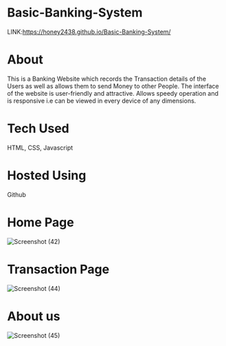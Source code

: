 # Basic-Banking-System

LINK:https://honey2438.github.io/Basic-Banking-System/

<h1>About</h1>

This is a Banking Website which records the Transaction details of the Users as well as allows them to send Money to other People. The interface of the website is user-friendly and attractive. Allows speedy operation and is responsive i.e can be viewed in every device of any dimensions. 


<h1>Tech Used</h1>

HTML, CSS, Javascript

<h1>Hosted Using</h1>

Github

<h1>Home Page</h1>

![Screenshot (42)](https://user-images.githubusercontent.com/91769500/179351614-60b4a0e1-fdc8-4239-9b92-52dd8aad3898.png)

<h1>Transaction Page</h1>

![Screenshot (44)](https://user-images.githubusercontent.com/91769500/179351628-fdb66db1-b25f-4733-957c-b0420c5100f6.png)

<h1>About us</h1>

![Screenshot (45)](https://user-images.githubusercontent.com/91769500/179351828-15f7698b-f173-4bf6-b301-dc72fe285750.png)
